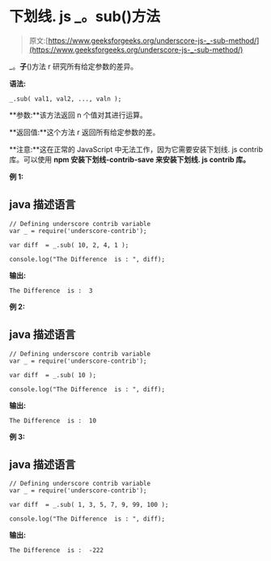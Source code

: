 # 下划线. js _。sub()方法

> 原文:[https://www.geeksforgeeks.org/underscore-js-_-sub-method/](https://www.geeksforgeeks.org/underscore-js-_-sub-method/)

_。**子**()方法 r 研究所有给定参数的差异。

**语法:**

```
_.sub( val1, val2, ..., valn );

```

**参数:**该方法返回 n 个值对其进行运算。

**返回值:**这个方法 r 返回所有给定参数的差。

**注意:**这在正常的 JavaScript 中无法工作，因为它需要安装下划线. js contrib 库。可以使用 **npm 安装下划线-contrib-save 来安装下划线. js contrib 库。**

**例 1:**

## java 描述语言

```
// Defining underscore contrib variable
var _ = require('underscore-contrib'); 

var diff  = _.sub( 10, 2, 4, 1 );

console.log("The Difference  is : ", diff);
```

**输出:**

```
The Difference  is :  3

```

**例 2:**

## java 描述语言

```
// Defining underscore contrib variable
var _ = require('underscore-contrib'); 

var diff  = _.sub( 10 );

console.log("The Difference  is : ", diff);
```

**输出:**

```
The Difference  is :  10

```

**例 3:**

## java 描述语言

```
// Defining underscore contrib variable
var _ = require('underscore-contrib'); 

var diff  = _.sub( 1, 3, 5, 7, 9, 99, 100 );

console.log("The Difference  is : ", diff);
```

**输出:**

```
The Difference  is :  -222

```